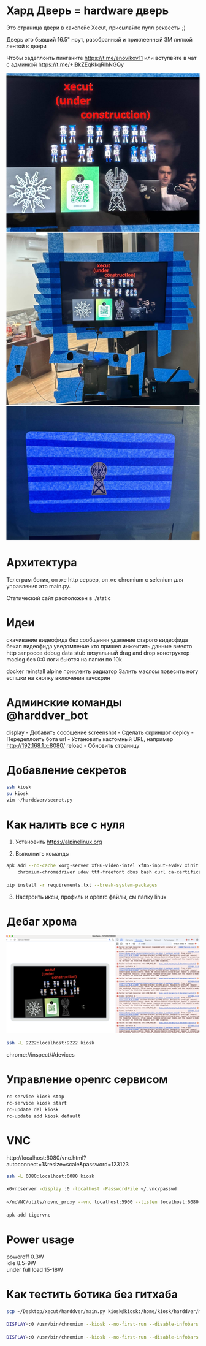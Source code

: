 # Хард Дверь = hardware дверь

Это страница двери в хакспейс Xecut, присылайте пулл реквесты ;)  

Дверь это бывший 16.5" ноут, разобранный и приклеенный 3M липкой лентой к двери  

Чтобы задеплоить пинганите https://t.me/enovikov11 или вступвйте в чат с админкой https://t.me/+IBkZEqKkqRlhNGQy  

<img src="./docs/detailed.jpg"></img><br/>
<img src="./docs/pano.jpg"></img><br/>
<img src="./docs/back.jpg"></img><br/>

# Архитектура

Телеграм ботик, он же http сервер, он же chromium с selenium для управления это main.py.  

Статический сайт расположен в ./static  

# Идеи

скачивание видеофида без сообщения
удаление старого видеофида
бекап видеофида
уведомление кто пришел
инжектить данные вместо http запросов
debug data stub
визуальный drag and drop конструктор
maclog без 0:0
логи бьются на папки по 10k

docker
reinstall alpine
приклеить радиатор
Залить маслом
повесить ногу еспшки на кнопку включения
тачскрин

# Админские команды @harddver_bot

display - Добавить сообщение
screenshot - Сделать скриншот
deploy - Передеплоить бота
url - Установить кастомный URL, например http://192.168.1.x:8080/
reload - Обновить страницу

# Добавление секретов

```bash
ssh kiosk
su kiosk
vim ~/harddver/secret.py
```

# Как налить все с нуля

1. Установить https://alpinelinux.org  

2. Выполнить команды  

```bash
apk add --no-cache xorg-server xf86-video-intel xf86-input-evdev xinit chromium openbox chromium \
    chromium-chromedriver udev ttf-freefont dbus bash curl ca-certificates xdg-utils

pip install -r requirements.txt --break-system-packages
```

3. Настроить иксы, профиль и openrc файлы, см папку linux

# Дебаг хрома

<img src="./docs/debug.png"></img>

```bash
ssh -L 9222:localhost:9222 kiosk
```

chrome://inspect/#devices

# Управление openrc сервисом

```bash
rc-service kiosk stop
rc-service kiosk start
rc-update del kiosk
rc-update add kiosk default
```

# VNC

http://localhost:6080/vnc.html?autoconnect=1&resize=scale&password=123123

```bash
ssh -L 6080:localhost:6080 kiosk

x0vncserver -display :0 -localhost -PasswordFile ~/.vnc/passwd

~/noVNC/utils/novnc_proxy --vnc localhost:5900 --listen localhost:6080

apk add tigervnc
```

# Power usage

poweroff 0.3W  
idle 8.5-9W  
under full load 15-18W  

# Как тестить ботика без гитхаба

```bash
scp ~/Desktop/xecut/harddver/main.py kiosk@kiosk:/home/kiosk/harddver/main.py

DISPLAY=:0 /usr/bin/chromium --kiosk --no-first-run --disable-infobars --noerrdialogs --use-fake-ui-for-media-stream  http://192.168.1.58:8000/

DISPLAY=:0 /usr/bin/chromium --kiosk --no-first-run --disable-infobars --noerrdialogs --use-fake-ui-for-media-stream file:///root/kiosk-website/index.html
```

